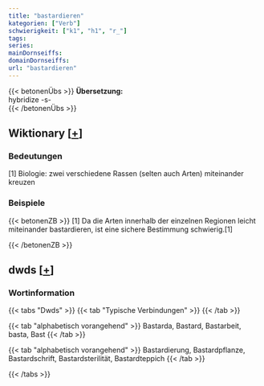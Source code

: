 ```yaml
---
title: "bastardieren"
kategorien: ["Verb"]
schwierigkeit: ["k1", "h1", "r_"]
tags:
series:
mainDornseiffs:
domainDornseiffs:
url: "bastardieren"
---
```


{{< betonenÜbs >}}
**Übersetzung:**  
hybridize -s-  
{{< /betonenÜbs >}}

## Wiktionary [[+](https://de.wiktionary.org/wiki/bastardieren)]

### Bedeutungen
[1] Biologie: zwei verschiedene Rassen (selten auch Arten) miteinander kreuzen  

### Beispiele
{{< betonenZB >}}
[1] Da die Arten innerhalb der einzelnen Regionen leicht miteinander bastardieren, ist eine sichere Bestimmung schwierig.[1]  

{{< /betonenZB >}}


## dwds [[+](https://www.dwds.de/wb/bastardieren)]

### Wortinformation
{{< tabs "Dwds" >}}
{{< tab "Typische Verbindungen" >}}
{{< /tab >}}

{{< tab "alphabetisch vorangehend" >}}
Bastarda, Bastard, Bastarbeit, basta, Bast
{{< /tab >}}

{{< tab "alphabetisch vorangehend" >}}
Bastardierung, Bastardpflanze, Bastardschrift, Bastardsterilität, Bastardteppich
{{< /tab >}}

{{< /tabs >}}

